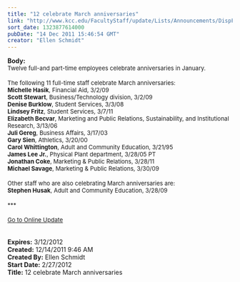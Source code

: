 ```yaml
---
title: "12 celebrate March anniversaries"
link: "http://www.kcc.edu/FacultyStaff/update/Lists/Announcements/DispForm.aspx?ID=563"
sort_date: 1323877614000
pubDate: "14 Dec 2011 15:46:54 GMT"
creator: "Ellen Schmidt"
---
```


<div><b>Body:</b> <div class="ExternalClassB5CABECFC3FA451F9B98CBDA22A05E8D">
<div><font size="2">Twelve full-and part-time employees celebrate anniversaries in January.</font></div>
<div><font size="2"></font> </div>
<div><font size="2">The following 11 full-time staff celebrate March anniversaries:</font></div>
<div><font size="2"><strong>Michelle Hasik</strong>, Financial Aid, 3/2/09<br /><strong>Scott Stewart</strong>, Business/Technology division, 3/2/09<br /><strong>Denise Burklow</strong>, Student Services, 3/3/08<br /><strong>Lindsey Fritz</strong>, Student Services, 3/7/11<br /><strong>Elizabeth Becvar</strong>, Marketing and Public Relations, Sustainability, and Institutional Research, 3/13/06<br /><strong>Juli Gereg</strong>, Business Affairs, 3/17/03<br /><strong>Gary Sien</strong>, Athletics, 3/20/00<br /><strong>Carol Whittington</strong>, Adult and Community Education, 3/21/95<br /><strong>James Lee Jr.</strong>, Physical Plant department, 3/28/05 PT<br /><strong>Jonathan Coke</strong>, Marketing &amp; Public Relations, 3/28/11<br /><strong>Michael Savage</strong>, Marketing &amp; Public Relations, 3/30/09</font></div>
<div><br /><font size="2">Other staff who are also celebrating March anniversaries are:</font></div>
<div><font size="2"><strong>Stephen Husak</strong>, Adult and Community Education, 3/28/09</font></div>
<div><font size="2"></font> </div>
<div><font size="2">***</font></div>
<div><font size="2"></font> </div>
<div><a href="/FacultyStaff/update/Pages/dailyupdate.aspx"><font size="2">Go to Online Update</font></a></div>
<div><br /><font size="2"> </font></div></div></div>
<div><b>Expires:</b> 3/12/2012</div>
<div><b>Created:</b> 12/14/2011 9:46 AM</div>
<div><b>Created By:</b> Ellen Schmidt</div>
<div><b>Start Date:</b> 2/27/2012</div>
<div><b>Title:</b> 12 celebrate March anniversaries</div>
